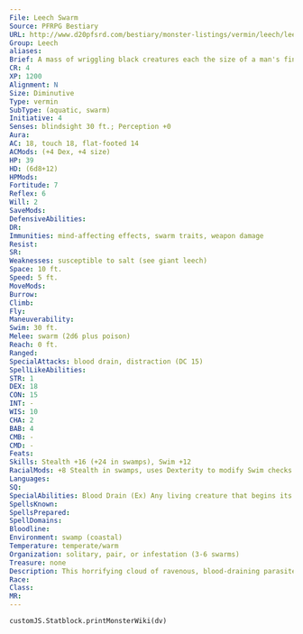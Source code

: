 ```yaml
---
File: Leech Swarm
Source: PFRPG Bestiary
URL: http://www.d20pfsrd.com/bestiary/monster-listings/vermin/leech/leech-swarm
Group: Leech
aliases: 
Brief: A mass of wriggling black creatures each the size of a man's finger stirs the stagnant water before enveloping its victim.
CR: 4
XP: 1200
Alignment: N
Size: Diminutive
Type: vermin
SubType: (aquatic, swarm)
Initiative: 4
Senses: blindsight 30 ft.; Perception +0
Aura: 
AC: 18, touch 18, flat-footed 14
ACMods: (+4 Dex, +4 size)
HP: 39
HD: (6d8+12)
HPMods: 
Fortitude: 7
Reflex: 6
Will: 2
SaveMods: 
DefensiveAbilities: 
DR: 
Immunities: mind-affecting effects, swarm traits, weapon damage
Resist: 
SR: 
Weaknesses: susceptible to salt (see giant leech)
Space: 10 ft.
Speed: 5 ft.
MoveMods: 
Burrow: 
Climb: 
Fly: 
Maneuverability: 
Swim: 30 ft.
Melee: swarm (2d6 plus poison)
Reach: 0 ft.
Ranged: 
SpecialAttacks: blood drain, distraction (DC 15)
SpellLikeAbilities: 
STR: 1
DEX: 18
CON: 15
INT: -
WIS: 10
CHA: 2
BAB: 4
CMB: -
CMD: -
Feats: 
Skills: Stealth +16 (+24 in swamps), Swim +12
RacialMods: +8 Stealth in swamps, uses Dexterity to modify Swim checks
Languages: 
SQ: 
SpecialAbilities: Blood Drain (Ex) Any living creature that begins its turn with a leech swarm in its space is drained of its blood and takes 1d3 points of Str and Con damage.  Poison (Ex) Swarm-injury; save Fort DC 15; frequency 1/round for 2 rounds; effect 1d4 Dexterity drain; cure 1 save.
SpellsKnown: 
SpellsPrepared: 
SpellDomains: 
Bloodline: 
Environment: swamp (coastal)
Temperature: temperate/warm
Organization: solitary, pair, or infestation (3-6 swarms)
Treasure: none
Description: This horrifying cloud of ravenous, blood-draining parasites eschews the stealth of a lone leech's methods in favor of swift and merciless feeding.
Race: 
Class: 
MR: 
---
```

```dataviewjs
customJS.Statblock.printMonsterWiki(dv)
```
